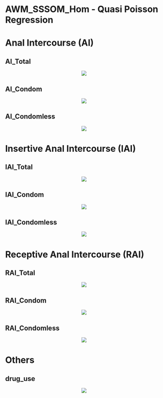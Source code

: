 # AWM_SSSOM_Hom - Quasi Poisson Regression

# Anal Intercourse (AI)
## AI_Total
<p align="center">
  <img src="https://github.com/meettyj/MSM-Discrimination-on-Twitter/raw/master/results/screenshots/regression/discrimination/AWM_SSSOM_Hom/Quasi Poisson/AI_Total.png" />
</p>

## AI_Condom
<p align="center">
  <img src="https://github.com/meettyj/MSM-Discrimination-on-Twitter/raw/master/results/screenshots/regression/discrimination/AWM_SSSOM_Hom/Quasi Poisson/AI_Condom.png" />
</p>

## AI_Condomless
<p align="center">
  <img src="https://github.com/meettyj/MSM-Discrimination-on-Twitter/raw/master/results/screenshots/regression/discrimination/AWM_SSSOM_Hom/Quasi Poisson/AI_Condomless.png" />
</p>

# Insertive Anal Intercourse (IAI)
## IAI_Total
<p align="center">
  <img src="https://github.com/meettyj/MSM-Discrimination-on-Twitter/raw/master/results/screenshots/regression/discrimination/AWM_SSSOM_Hom/Quasi Poisson/IAI_Total.png" />
</p>

## IAI_Condom
<p align="center">
  <img src="https://github.com/meettyj/MSM-Discrimination-on-Twitter/raw/master/results/screenshots/regression/discrimination/AWM_SSSOM_Hom/Quasi Poisson/IAI_Condom.png" />
</p>

## IAI_Condomless
<p align="center">
  <img src="https://github.com/meettyj/MSM-Discrimination-on-Twitter/raw/master/results/screenshots/regression/discrimination/AWM_SSSOM_Hom/Quasi Poisson/IAI_Condomless.png" />
</p>

# Receptive Anal Intercourse (RAI)
## RAI_Total
<p align="center">
  <img src="https://github.com/meettyj/MSM-Discrimination-on-Twitter/raw/master/results/screenshots/regression/discrimination/AWM_SSSOM_Hom/Quasi Poisson/RAI_Total.png" />
</p>

## RAI_Condom
<p align="center">
  <img src="https://github.com/meettyj/MSM-Discrimination-on-Twitter/raw/master/results/screenshots/regression/discrimination/AWM_SSSOM_Hom/Quasi Poisson/RAI_Condom.png" />
</p>

## RAI_Condomless
<p align="center">
  <img src="https://github.com/meettyj/MSM-Discrimination-on-Twitter/raw/master/results/screenshots/regression/discrimination/AWM_SSSOM_Hom/Quasi Poisson/RAI_Condomless.png" />
</p>

# Others
## drug_use
<p align="center">
  <img src="https://github.com/meettyj/MSM-Discrimination-on-Twitter/raw/master/results/screenshots/regression/discrimination/AWM_SSSOM_Hom/Quasi Poisson/drug_use.png" />
</p>



















